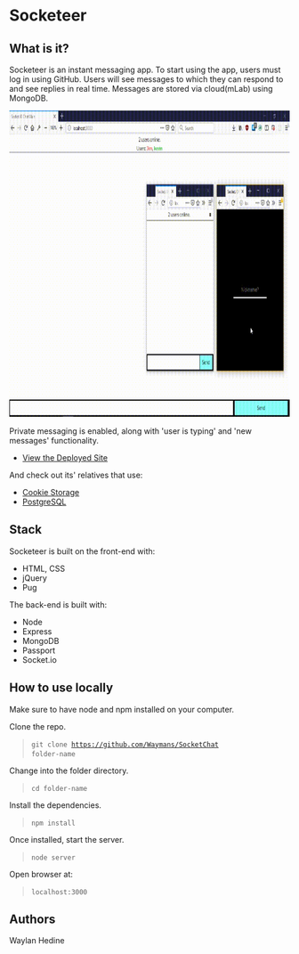 # Socketeer

## What is it?

Socketeer is an instant messaging app. To start using the app, users must log in using GitHub.
Users will see messages to which they can respond to and see replies in real time. Messages are
stored via cloud(mLab) using MongoDB.

<img src="./vid/socket.gif" width="850" height="550">

Private messaging is enabled, along with 'user is typing' and 'new messages' functionality. 

* [View the Deployed Site](https://glaze-kitchen.glitch.me/)

And check out its' relatives that use:
* [Cookie Storage](https://wise-ticket.glitch.me/)
* [PostgreSQL](https://inexpensive-beast-1.glitch.me/)

## Stack
Socketeer is built on the front-end with:
* HTML, CSS
* jQuery
* Pug

The back-end is built with:
* Node
* Express
* MongoDB
* Passport
* Socket.io

## How to use locally
Make sure to have node and npm installed on your computer.

Clone the repo.

> <code>git clone https://github.com/Waymans/SocketChat folder-name</code>

Change into the folder directory.

> <code>cd folder-name</code>

Install the dependencies.

> <code>npm install</code>

Once installed, start the server.

> <code>node server</code>

Open browser at:

> <code>localhost:3000</code>

## Authors
Waylan Hedine
